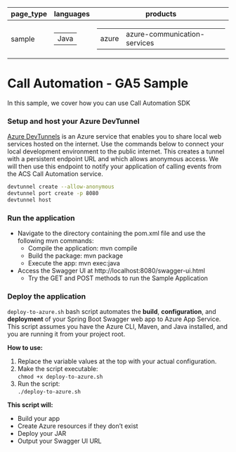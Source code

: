|page_type| languages                             |products
|---|---------------------------------------|---|
|sample| <table><tr><td>Java</tr></td></table> |<table><tr><td>azure</td><td>azure-communication-services</td></tr></table>|

# Call Automation - GA5 Sample

In this sample, we cover how you can use Call Automation SDK

### Setup and host your Azure DevTunnel

[Azure DevTunnels](https://learn.microsoft.com/en-us/azure/developer/dev-tunnels/overview) is an Azure service that enables you to share local web services hosted on the internet. Use the commands below to connect your local development environment to the public internet. This creates a tunnel with a persistent endpoint URL and which allows anonymous access. We will then use this endpoint to notify your application of calling events from the ACS Call Automation service.

```bash
devtunnel create --allow-anonymous
devtunnel port create -p 8080
devtunnel host
```

### Run the application

- Navigate to the directory containing the pom.xml file and use the following mvn commands:
    - Compile the application: mvn compile
    - Build the package: mvn package
    - Execute the app: mvn exec:java
- Access the Swagger UI at http://localhost:8080/swagger-ui.html
    - Try the GET and POST methods to run the Sample Application

### Deploy the application

`deploy-to-azure.sh` bash script automates the **build**, **configuration**, and **deployment** of your Spring Boot Swagger web app to Azure App Service.  
This script assumes you have the Azure CLI, Maven, and Java installed, and you are running it from your project root.

**How to use:**
1. Replace the variable values at the top with your actual configuration.
2. Make the script executable:  
   `chmod +x deploy-to-azure.sh`
3. Run the script:  
   `./deploy-to-azure.sh`

**This script will:**
- Build your app
- Create Azure resources if they don’t exist
- Deploy your JAR
- Output your Swagger UI URL

